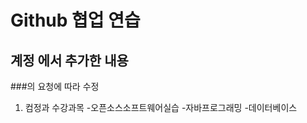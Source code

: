 # Github 협업 연습
## 계정 에서 추가한 내용

###의 요청에 따라 수정
1. 컴정과 수강과목
        -오픈소스소프트웨어실습
        -자바프로그래밍
        -데이터베이스

